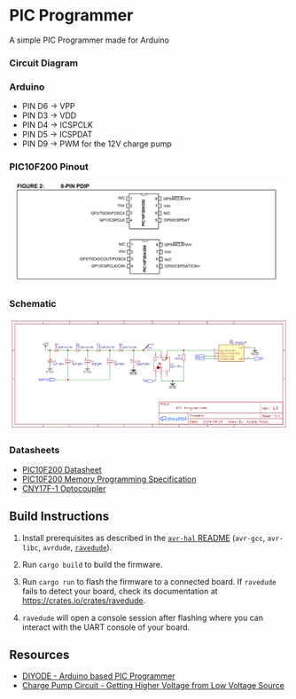 # PIC Programmer

A simple PIC Programmer made for Arduino

### Circuit Diagram

### Arduino

- PIN D6 -> VPP
- PIN D3 -> VDD
- PIN D4 -> ICSPCLK
- PIN D5 -> ICSPDAT
- PIN D9 -> PWM for the 12V charge pump

### PIC10F200 Pinout

![PIC10F200-pinout](assets/pin_layout_pic10f200.png)

### Schematic

![schematic](assets/schematic.png)

### Datasheets

- [PIC10F200 Datasheet](https://ww1.microchip.com/downloads/en/DeviceDoc/40001239F.pdf)
- [PIC10F200 Memory Programming Specification](https://ww1.microchip.com/downloads/en/DeviceDoc/41228C.pdf)
- [CNY17F-1 Optocoupler](https://ro.mouser.com/datasheet/2/239/CNY17F_SERIES_1115-1903833.pdf)

## Build Instructions

1. Install prerequisites as described in the [`avr-hal` README] (`avr-gcc`, `avr-libc`, `avrdude`, [`ravedude`]).

2. Run `cargo build` to build the firmware.

3. Run `cargo run` to flash the firmware to a connected board. If `ravedude`
   fails to detect your board, check its documentation at
   <https://crates.io/crates/ravedude>.

4. `ravedude` will open a console session after flashing where you can interact
   with the UART console of your board.

[`avr-hal` README]: https://github.com/Rahix/avr-hal#readme

[`ravedude`]: https://crates.io/crates/ravedude

## Resources

- [DIYODE - Arduino based PIC Programmer](https://diyodemag.com/projects/arduino_pic_programmer)
- [Charge Pump Circuit - Getting Higher Voltage from Low Voltage Source](https://circuitdigest.com/electronic-circuits/charge-pump-circuit-design)
